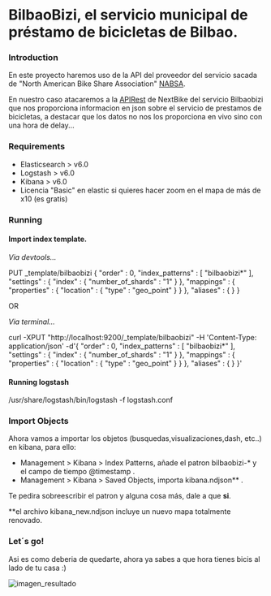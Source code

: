 # BilbaoBizi, el servicio municipal de préstamo de bicicletas de Bilbao.

### Introduction ###

En este proyecto haremos uso de la API del proveedor del servicio sacada de "North American Bike Share Association" [NABSA](https://github.com/NABSA/gbfs).

En nuestro caso atacaremos a la [APIRest](https://gbfs.nextbike.net/maps/gbfs/v1/nextbike_bo/gbfs.json) de NextBike del servicio Bilbaobizi que nos proporciona informacion en json sobre el servicio de prestamos de bicicletas, a destacar que los datos no nos los proporciona en vivo sino con una hora de delay...

### Requirements ###
- Elasticsearch > v6.0
- Logstash > v6.0
- Kibana > v6.0
- Licencia "Basic" en elastic si quieres hacer zoom en el mapa de más de x10 (es gratis)

### Running ###


#### Import index template.

*Via devtools...*

PUT _template/bilbaobizi 
{ 
"order" : 0, "index_patterns" : [ "bilbaobizi*" ], "settings" : { "index" : { "number_of_shards" : "1" } }, "mappings" : { "properties" : { "location" : { "type" : "geo_point" } } }, "aliases" : { } 
}

OR

*Via terminal...*

curl -XPUT "http://localhost:9200/_template/bilbaobizi" -H 'Content-Type: application/json' -d'{    "order" : 0,    "index_patterns" : [      "bilbaobizi*"    ],    "settings" : {      "index" : {        "number_of_shards" : "1"      }    },    "mappings" : {      "properties" : {        "location" : {          "type" : "geo_point"        }      }    },    "aliases" : { }  }'

#### Running logstash
/usr/share/logstash/bin/logstash -f logstash.conf


### Import Objects ###

Ahora vamos a importar los objetos (busquedas,visualizaciones,dash, etc..) en kibana, para ello:

- Management > Kibana > Index Patterns, añade el patron bilbaobizi-* y el campo de tiempo @timestamp .
- Management > Kibana > Saved Objects, importa kibana.ndjson** .

Te pedira sobreescribir el patron y alguna cosa más, dale a que **si**.

**el archivo kibana_new.ndjson incluye un nuevo mapa totalmente renovado.

### Let´s go! ###
Asi es como deberia de quedarte, ahora ya sabes a que hora tienes bicis al lado de tu casa :)

![imagen_resultado](https://github.com/igorneos/bilbaobizi/blob/master/example.gif)
